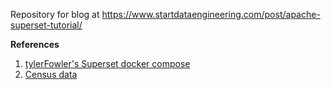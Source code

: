 Repository for blog at https://www.startdataengineering.com/post/apache-superset-tutorial/

**References**

1. [tylerFowler's Superset docker compose](https://github.com/tylerFowler/docker-superset)
2. [Census data](https://archive.ics.uci.edu/ml/datasets/census+income)